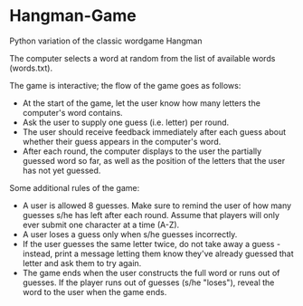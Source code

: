 # Hangman-Game

Python variation of the classic wordgame Hangman

The computer selects a word at random from the list of available words 
(words.txt). 

The game is interactive; the flow of the game goes as follows:
  - At the start of the game, let the user know how many letters the computer's
    word contains.
  - Ask the user to supply one guess (i.e. letter) per round.
  - The user should receive feedback immediately after each guess about whether
    their guess appears in the computer's word.
  - After each round, the computer displays to the user the partially guessed
    word so far, as well as the position of the letters that the user has not 
    yet guessed.
    
Some additional rules of the game:
-   A user is allowed 8 guesses. Make sure to remind the user of how many
    guesses s/he has left after each round. Assume that players will only ever
    submit one character at a time (A-Z).
-   A user loses a guess only when s/he guesses incorrectly.
-   If the user guesses the same letter twice, do not take away a guess - 
    instead, print a message letting them know they've already guessed that 
    letter and ask them to try again.
-   The game ends when the user constructs the full word or runs out of 
    guesses. If the player runs out of guesses (s/he "loses"), reveal the word
    to the user when the game ends.
